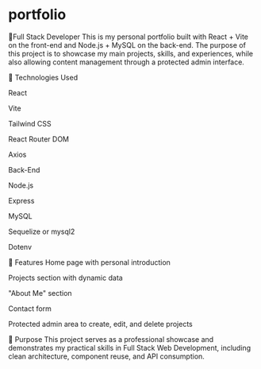 # portfolio
📌Full Stack Developer  This is my personal portfolio built with React + Vite on the front-end and Node.js + MySQL on the back-end. 
The purpose of this project is to showcase my main projects, skills, and experiences, while also allowing content management through a protected admin interface.

🚀 Technologies Used

React

Vite

Tailwind CSS

React Router DOM

Axios

Back-End

Node.js

Express

MySQL

Sequelize or mysql2

Dotenv

📁 Features
Home page with personal introduction

Projects section with dynamic data

"About Me" section

Contact form

Protected admin area to create, edit, and delete projects

🎯 Purpose
This project serves as a professional showcase and demonstrates my practical skills in Full Stack Web Development, including clean architecture, component reuse, and API consumption.
